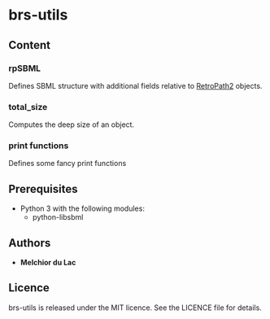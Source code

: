 # brs-utils

## Content

### rpSBML
Defines SBML structure with additional fields relative to [RetroPath2](https://github.com/brsynth/RetroPath2-wrapper) objects.

### total_size
Computes the deep size of an object.

### print functions
Defines some fancy print functions

## Prerequisites

* Python 3 with the following modules:
    * python-libsbml

## Authors

* **Melchior du Lac**


## Licence
brs-utils is released under the MIT licence. See the LICENCE file for details.
